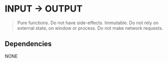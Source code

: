 # INPUT -> OUTPUT 
> Pure functions.
Do not have side-effects. Immutable. Do not rely on external state, on window or process. Do not make network requests.

## Dependencies
NONE



